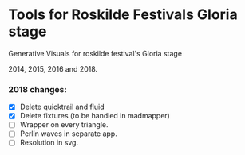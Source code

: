 Tools for Roskilde Festivals Gloria stage
==============
Generative Visuals for roskilde festival's Gloria stage

2014, 2015, 2016 and 2018.


### 2018 changes:
- [x] Delete quicktrail and fluid
- [x] Delete fixtures (to be handled in madmapper)
- [ ] Wrapper on every triangle.
- [ ] Perlin waves in separate app.
- [ ] Resolution in svg.
